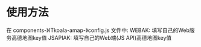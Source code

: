 # 使用方法
在 components-》ITkoala-amap-》config.js 文件中:
	WEBAK: 填写自己的Web服务高德地图key值
	JSAPIAK: 填写自己的Web端(JS API)高德地图key值
